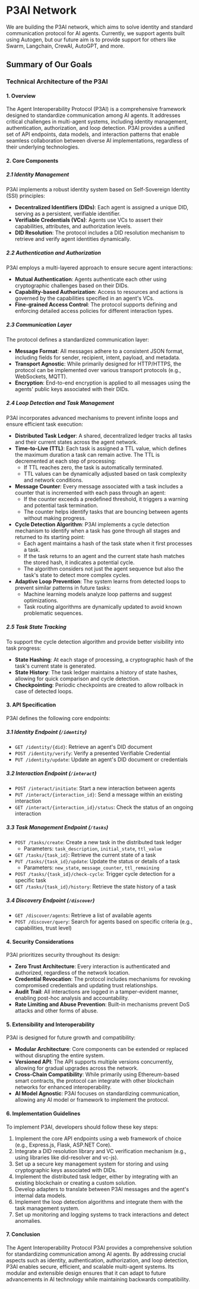 
# P3AI Network

We are building the P3AI network, which aims to solve identity and standard communication protocol for AI agents. Currently, we support agents built using Autogen, but our future aim is to provide support for others like Swarm, Langchain, CrewAI, AutoGPT, and more.

## Summary of Our Goals

### Technical Architecture of the P3AI

#### 1. Overview

The Agent Interoperability Protocol (P3AI) is a comprehensive framework designed to standardize communication among AI agents. It addresses critical challenges in multi-agent systems, including identity management, authentication, authorization, and loop detection. P3AI provides a unified set of API endpoints, data models, and interaction patterns that enable seamless collaboration between diverse AI implementations, regardless of their underlying technologies.

#### 2. Core Components

##### 2.1 Identity Management

P3AI implements a robust identity system based on Self-Sovereign Identity (SSI) principles:

- **Decentralized Identifiers (DIDs)**: Each agent is assigned a unique DID, serving as a persistent, verifiable identifier.
- **Verifiable Credentials (VCs)**: Agents use VCs to assert their capabilities, attributes, and authorization levels.
- **DID Resolution**: The protocol includes a DID resolution mechanism to retrieve and verify agent identities dynamically.

##### 2.2 Authentication and Authorization

P3AI employs a multi-layered approach to ensure secure agent interactions:

- **Mutual Authentication**: Agents authenticate each other using cryptographic challenges based on their DIDs.
- **Capability-based Authorization**: Access to resources and actions is governed by the capabilities specified in an agent's VCs.
- **Fine-grained Access Control**: The protocol supports defining and enforcing detailed access policies for different interaction types.

##### 2.3 Communication Layer

The protocol defines a standardized communication layer:

- **Message Format**: All messages adhere to a consistent JSON format, including fields for sender, recipient, intent, payload, and metadata.
- **Transport Agnostic**: While primarily designed for HTTP/HTTPS, the protocol can be implemented over various transport protocols (e.g., WebSockets, MQTT).
- **Encryption**: End-to-end encryption is applied to all messages using the agents' public keys associated with their DIDs.

##### 2.4 Loop Detection and Task Management

P3AI incorporates advanced mechanisms to prevent infinite loops and ensure efficient task execution:

- **Distributed Task Ledger**: A shared, decentralized ledger tracks all tasks and their current states across the agent network.
- **Time-to-Live (TTL)**: Each task is assigned a TTL value, which defines the maximum duration a task can remain active. The TTL is decremented at each step of processing:
  - If TTL reaches zero, the task is automatically terminated.
  - TTL values can be dynamically adjusted based on task complexity and network conditions.
- **Message Counter**: Every message associated with a task includes a counter that is incremented with each pass through an agent:
  - If the counter exceeds a predefined threshold, it triggers a warning and potential task termination.
  - The counter helps identify tasks that are bouncing between agents without making progress.
- **Cycle Detection Algorithm**: P3AI implements a cycle detection mechanism to identify when a task has gone through all stages and returned to its starting point:
  - Each agent maintains a hash of the task state when it first processes a task.
  - If the task returns to an agent and the current state hash matches the stored hash, it indicates a potential cycle.
  - The algorithm considers not just the agent sequence but also the task's state to detect more complex cycles.
- **Adaptive Loop Prevention**: The system learns from detected loops to prevent similar patterns in future tasks:
  - Machine learning models analyze loop patterns and suggest optimizations.
  - Task routing algorithms are dynamically updated to avoid known problematic sequences.

##### 2.5 Task State Tracking

To support the cycle detection algorithm and provide better visibility into task progress:

- **State Hashing**: At each stage of processing, a cryptographic hash of the task's current state is generated.
- **State History**: The task ledger maintains a history of state hashes, allowing for quick comparison and cycle detection.
- **Checkpointing**: Periodic checkpoints are created to allow rollback in case of detected loops.

#### 3. API Specification

P3AI defines the following core endpoints:

##### 3.1 Identity Endpoint (`/identity`)

- `GET /identity/{did}`: Retrieve an agent's DID document
- `POST /identity/verify`: Verify a presented Verifiable Credential
- `PUT /identity/update`: Update an agent's DID document or credentials

##### 3.2 Interaction Endpoint (`/interact`)

- `POST /interact/initiate`: Start a new interaction between agents
- `PUT /interact/{interaction_id}`: Send a message within an existing interaction
- `GET /interact/{interaction_id}/status`: Check the status of an ongoing interaction

##### 3.3 Task Management Endpoint (`/tasks`)

- `POST /tasks/create`: Create a new task in the distributed task ledger
  - Parameters: `task_description`, `initial_state`, `ttl_value`
- `GET /tasks/{task_id}`: Retrieve the current state of a task
- `PUT /tasks/{task_id}/update`: Update the status or details of a task
  - Parameters: `new_state`, `message_counter`, `ttl_remaining`
- `POST /tasks/{task_id}/check-cycle`: Trigger cycle detection for a specific task
- `GET /tasks/{task_id}/history`: Retrieve the state history of a task

##### 3.4 Discovery Endpoint (`/discover`)

- `GET /discover/agents`: Retrieve a list of available agents
- `POST /discover/query`: Search for agents based on specific criteria (e.g., capabilities, trust level)

#### 4. Security Considerations

P3AI prioritizes security throughout its design:

- **Zero Trust Architecture**: Every interaction is authenticated and authorized, regardless of the network location.
- **Credential Revocation**: The protocol includes mechanisms for revoking compromised credentials and updating trust relationships.
- **Audit Trail**: All interactions are logged in a tamper-evident manner, enabling post-hoc analysis and accountability.
- **Rate Limiting and Abuse Prevention**: Built-in mechanisms prevent DoS attacks and other forms of abuse.

#### 5. Extensibility and Interoperability

P3AI is designed for future growth and compatibility:

- **Modular Architecture**: Core components can be extended or replaced without disrupting the entire system.
- **Versioned API**: The API supports multiple versions concurrently, allowing for gradual upgrades across the network.
- **Cross-Chain Compatibility**: While primarily using Ethereum-based smart contracts, the protocol can integrate with other blockchain networks for enhanced interoperability.
- **AI Model Agnostic**: P3AI focuses on standardizing communication, allowing any AI model or framework to implement the protocol.

#### 6. Implementation Guidelines

To implement P3AI, developers should follow these key steps:

1. Implement the core API endpoints using a web framework of choice (e.g., Express.js, Flask, ASP.NET Core).
2. Integrate a DID resolution library and VC verification mechanism (e.g., using libraries like did-resolver and vc-js).
3. Set up a secure key management system for storing and using cryptographic keys associated with DIDs.
4. Implement the distributed task ledger, either by integrating with an existing blockchain or creating a custom solution.
5. Develop adapters to translate between P3AI messages and the agent's internal data models.
6. Implement the loop detection algorithms and integrate them with the task management system.
7. Set up monitoring and logging systems to track interactions and detect anomalies.

#### 7. Conclusion

The Agent Interoperability Protocol P3AI provides a comprehensive solution for standardizing communication among AI agents. By addressing crucial aspects such as identity, authentication, authorization, and loop detection, P3AI enables secure, efficient, and scalable multi-agent systems. Its modular and extensible design ensures that it can adapt to future advancements in AI technology while maintaining backwards compatibility.

